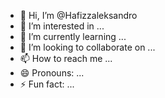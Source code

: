 - 👋 Hi, I’m @Hafizzaleksandro
- 👀 I’m interested in ...
- 🌱 I’m currently learning ...
- 💞️ I’m looking to collaborate on ...
- 📫 How to reach me ...
- 😄 Pronouns: ...
- ⚡ Fun fact: ...

<!---
Hafizzaleksandro/Hafizzaleksandro is a ✨ special ✨ repository because its `README.md` (this file) appears on your GitHub profile.
You can click the Preview link to take a look at your changes.
--->
